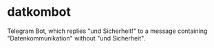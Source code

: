 # datkombot

Telegram Bot, which replies "und Sicherheit!" to a message containing "Datenkommunikation" without "und Sicherheit". 